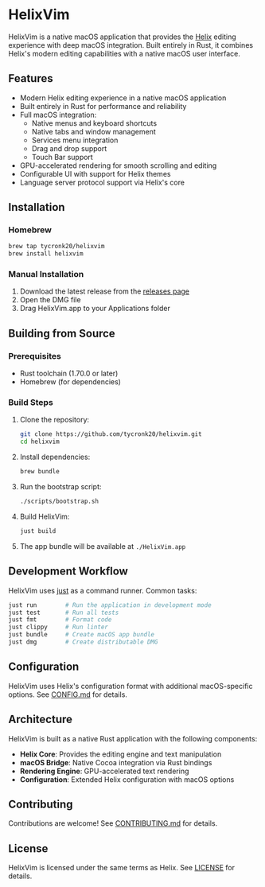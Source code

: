 # HelixVim

HelixVim is a native macOS application that provides the [Helix](https://helix-editor.com/) editing experience with deep macOS integration. Built entirely in Rust, it combines Helix's modern editing capabilities with a native macOS user interface.

## Features

- Modern Helix editing experience in a native macOS application
- Built entirely in Rust for performance and reliability
- Full macOS integration:
  - Native menus and keyboard shortcuts
  - Native tabs and window management
  - Services menu integration
  - Drag and drop support
  - Touch Bar support
- GPU-accelerated rendering for smooth scrolling and editing
- Configurable UI with support for Helix themes
- Language server protocol support via Helix's core

## Installation

### Homebrew

```bash
brew tap tycronk20/helixvim
brew install helixvim
```

### Manual Installation

1. Download the latest release from the [releases page](https://github.com/tycronk20/helixvim/releases)
2. Open the DMG file
3. Drag HelixVim.app to your Applications folder

## Building from Source

### Prerequisites

- Rust toolchain (1.70.0 or later)
- Homebrew (for dependencies)

### Build Steps

1. Clone the repository:
   ```bash
   git clone https://github.com/tycronk20/helixvim.git
   cd helixvim
   ```

2. Install dependencies:
   ```bash
   brew bundle
   ```

3. Run the bootstrap script:
   ```bash
   ./scripts/bootstrap.sh
   ```

4. Build HelixVim:
   ```bash
   just build
   ```

5. The app bundle will be available at `./HelixVim.app`

## Development Workflow

HelixVim uses [just](https://github.com/casey/just) as a command runner. Common tasks:

```bash
just run        # Run the application in development mode
just test       # Run all tests
just fmt        # Format code
just clippy     # Run linter
just bundle     # Create macOS app bundle
just dmg        # Create distributable DMG
```

## Configuration

HelixVim uses Helix's configuration format with additional macOS-specific options. See [CONFIG.md](docs/CONFIG.md) for details.

## Architecture

HelixVim is built as a native Rust application with the following components:

- **Helix Core**: Provides the editing engine and text manipulation
- **macOS Bridge**: Native Cocoa integration via Rust bindings
- **Rendering Engine**: GPU-accelerated text rendering
- **Configuration**: Extended Helix configuration with macOS options

## Contributing

Contributions are welcome! See [CONTRIBUTING.md](CONTRIBUTING.md) for details.

## License

HelixVim is licensed under the same terms as Helix. See [LICENSE](LICENSE) for details.